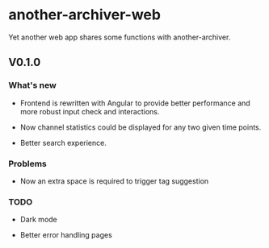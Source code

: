 # another-archiver-web

Yet another web app shares some functions with another-archiver.

## V0.1.0

### What's new

* Frontend is rewritten with Angular to provide better performance and more robust input check and interactions.  

* Now channel statistics could be displayed for any two given time points.  

* Better search experience.

### Problems

* Now an extra space is required to trigger tag suggestion

### TODO

* Dark mode

* Better error handling pages
